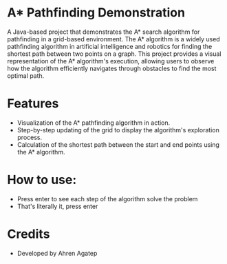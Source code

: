 # A* Pathfinding Demonstration
A Java-based project that demonstrates the A* search algorithm for pathfinding in a grid-based environment. The A* algorithm is a widely used pathfinding algorithm in artificial intelligence and robotics for finding the shortest path between two points on a graph. This project provides a visual representation of the A* algorithm's execution, allowing users to observe how the algorithm efficiently navigates through obstacles to find the most optimal path.

# Features
* Visualization of the A* pathfinding algorithm in action.
* Step-by-step updating of the grid to display the algorithm's exploration process.
* Calculation of the shortest path between the start and end points using the A* algorithm.

# How to use:
* Press enter to see each step of the algorithm solve the problem
* That's literally it, press enter

# Credits
* Developed by Ahren Agatep   
